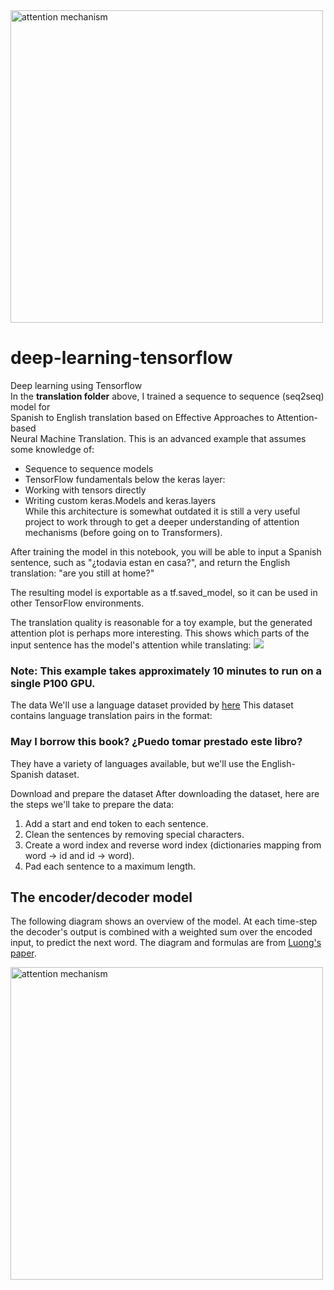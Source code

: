 <img src="https://www.tensorflow.org/images/seq2seq/attention_mechanism.jpg" width="500" alt="attention mechanism">

# deep-learning-tensorflow
Deep learning using Tensorflow<br> 
In the <strong>translation folder</strong> above, I trained a sequence to sequence (seq2seq) model for<br> Spanish to English translation based on Effective Approaches to Attention-based <br>Neural Machine Translation. This is an advanced example that assumes some knowledge of:
* Sequence to sequence models<br>
* TensorFlow fundamentals below the keras layer:<br>
* Working with tensors directly<br>
* Writing custom keras.Models and keras.layers<br>
While this architecture is somewhat outdated it is still a very useful project to work through to get a deeper understanding of attention mechanisms (before going on to Transformers).

After training the model in this notebook, you will be able to input a Spanish sentence, such as "¿todavia estan en casa?", and return the English translation: "are you still at home?"

The resulting model is exportable as a tf.saved_model, so it can be used in other TensorFlow environments.

The translation quality is reasonable for a toy example, but the generated attention plot is perhaps more interesting. This shows which parts of the input sentence has the model's attention while translating:
<image src="translation/image.png">

### Note: This example takes approximately 10 minutes to run on a single P100 GPU.
The data
We'll use a language dataset provided by [here](http://www.manythings.org/anki/)
This dataset contains language translation pairs in the format:


### May I borrow this book? ¿Puedo tomar prestado este libro?

They have a variety of languages available, but we'll use the English-Spanish dataset.

Download and prepare the dataset
After downloading the dataset, here are the steps we'll take to prepare the data:

1. Add a start and end token to each sentence.
2. Clean the sentences by removing special characters.
3. Create a word index and reverse word index (dictionaries mapping from word → id and id → word).
4. Pad each sentence to a maximum length.

## The encoder/decoder model

The following diagram shows an overview of the model. At each time-step the decoder's output is combined with a weighted sum over the encoded input, to predict the next word. The diagram and formulas are from [Luong's paper](https://arxiv.org/abs/1508.04025v5).

<img src="https://www.tensorflow.org/images/seq2seq/attention_mechanism.jpg" width="500" alt="attention mechanism">
